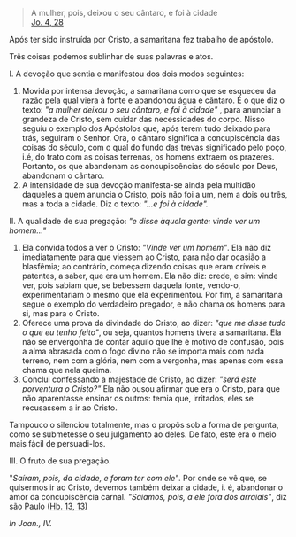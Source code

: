 
> A mulher, pois, deixou o seu cântaro, e foi à cidade  
[Jo. 4, 28](https://vulgata.online/bible/Jo.4?ed=MS&vfn=MS.Jo.4.28:vs)

Após ter sido instruída por Cristo, a samaritana fez trabalho de apóstolo.

Três coisas podemos sublinhar de suas palavras e atos.

I. A devoção que sentia e manifestou dos dois modos seguintes: 

1. Movida por intensa devoção, a samaritana como que se esqueceu da razão pela qual viera à fonte e abandonou água e cântaro. É o que diz o texto: *"a mulher deixou o seu cântaro, e foi à cidade"* , para anunciar a grandeza de Cristo, sem cuidar das necessidades do corpo. Nisso seguiu o exemplo dos Apóstolos que, após terem tudo deixado para trás, seguiram o Senhor. Ora, o cântaro significa a concupiscência das coisas do século, com o qual do fundo das trevas significado pelo poço, i.é, do trato com as coisas terrenas, os homens extraem os prazeres. Portanto, os que abandonam as concupiscências do século por Deus, abandonam o cântaro.
2. A intensidade de sua devoção manifesta-se ainda pela multidão daqueles a quem anuncia o Cristo, pois não foi a um, nem a dois ou três, mas a toda a cidade. Diz o texto: *"...e foi à cidade".*

II. A qualidade de sua pregação: *"e disse àquela gente: vinde ver um homem..."*

1. Ela convida todos a ver o Cristo: *"Vinde ver um homem"*. Ela não diz imediatamente para que viessem ao Cristo, para não dar ocasião a blasfêmia; ao contrário, começa dizendo coisas que eram críveis e patentes, a saber, que era um homem. Ela não diz: crede, e sim: vinde ver, pois sabiam que, se bebessem daquela fonte, vendo-o, experimentariam o mesmo que ela experimentou. Por fim, a samaritana segue o exemplo do verdadeiro pregador, e não chama os homens para si, mas para o Cristo.
2. Oferece uma prova da divindade do Cristo, ao dizer: *"que me disse tudo o que eu tenho feito"*, ou seja, quantos homens tivera a samaritana. Ela não se envergonha de contar aquilo que lhe é motivo de confusão, pois a alma abrasada com o fogo divino não se importa mais com nada terreno, nem com a glória, nem com a vergonha, mas apenas com essa chama que nela queima.
3. Conclui confessando a majestade de Cristo, ao dizer: *"será este porventura o Cristo?"* Ela não ousou afirmar que era o Cristo, para que não aparentasse ensinar os outros: temia que, irritados, eles se recusassem a ir ao Cristo.

Tampouco o silenciou totalmente, mas o propôs sob a forma de pergunta, como se submetesse o seu julgamento ao deles. De fato, este era o meio mais fácil de persuadi-los.

III. O fruto de sua pregação.

"*Saíram, pois, da cidade, e foram ter com ele"*. Por onde se vê que, se quisermos ir ao Cristo, devemos também deixar a cidade, i. é, abandonar o amor da concupiscência carnal. *"Saiamos, pois, a ele fora dos arraiais"*, diz são Paulo ([Hb. 13, 13](https://vulgata.online/bible/Hb.13?ed=MS&vfn=MS.Hb.13.13:vs))

*In Joan., IV.*


